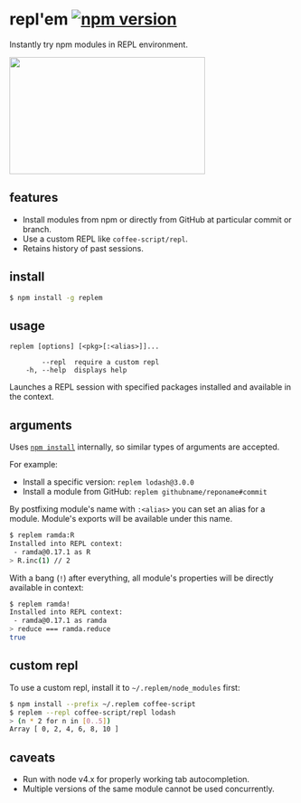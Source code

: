 # repl'em [![npm version](https://badge.fury.io/js/replem.svg)](https://www.npmjs.com/package/replem)

Instantly try npm modules in REPL environment.

<img src="https://raw.githubusercontent.com/raine/replem/media/term.png" width="346" height="207">

## features

- Install modules from npm or directly from GitHub at particular commit or branch.
- Use a custom REPL like `coffee-script/repl`.
- Retains history of past sessions.

## install

```sh
$ npm install -g replem
```

## usage

```
replem [options] [<pkg>[:<alias>]]...

        --repl  require a custom repl
    -h, --help  displays help
```

Launches a REPL session with specified packages installed and available in
the context.

## arguments

Uses [`npm install`](https://docs.npmjs.com/cli/install) internally, so
similar types of arguments are accepted.

For example:

- Install a specific version: `replem lodash@3.0.0`
- Install a module from GitHub: `replem githubname/reponame#commit`

By postfixing module's name with `:<alias>` you can set an alias for a
module. Module's exports will be available under this name.

```sh
$ replem ramda:R
Installed into REPL context:
 - ramda@0.17.1 as R
> R.inc(1) // 2
```

With a bang (`!`) after everything, all module's properties will be directly
available in context:

```sh
$ replem ramda!
Installed into REPL context:
 - ramda@0.17.1 as ramda
> reduce === ramda.reduce
true
```

## custom repl

To use a custom repl, install it to `~/.replem/node_modules` first:

```sh
$ npm install --prefix ~/.replem coffee-script
$ replem --repl coffee-script/repl lodash
> (n * 2 for n in [0..5])
Array [ 0, 2, 4, 6, 8, 10 ]
```

## caveats

- Run with node v4.x for properly working tab autocompletion.
- Multiple versions of the same module cannot be used concurrently.
